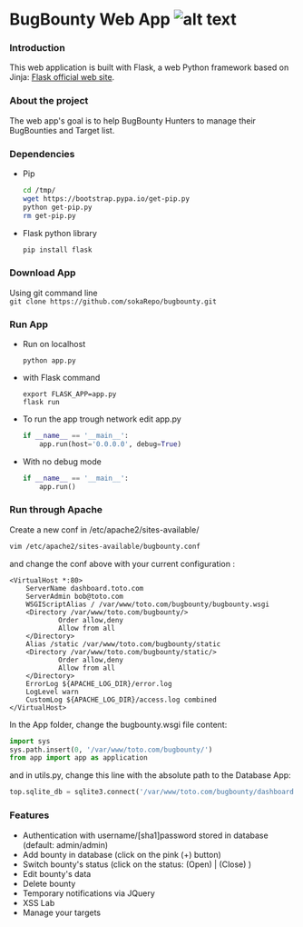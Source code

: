 # BugBounty Web App ![alt text](https://github.com/sokaRepo/bugbounty/raw/master/static/images/dog.png "Logo Title Text 1")



### Introduction

This web application is built with Flask, a web Python framework based on Jinja:
[Flask official web site](http://flask.pocoo.org/ "Flask's Homepage").

### About the project

The web app's goal is to help BugBounty Hunters to manage their BugBounties and Target list.

### Dependencies


* Pip 

	```bash
	cd /tmp/
	wget https://bootstrap.pypa.io/get-pip.py
	python get-pip.py
	rm get-pip.py
	```
* Flask python library

	```bash
	pip install flask
	```

### Download App

Using git command line	
    ```
    git clone https://github.com/sokaRepo/bugbounty.git
    ```

### Run App

* Run on localhost	
    ```
    python app.py
    ```

* with Flask command
    ```
    export FLASK_APP=app.py
    flask run
    ```

* To run the app trough network edit app.py
    ```python
    if __name__ == '__main__':
    	app.run(host='0.0.0.0', debug=True)
    ```

* With no debug mode
    ```python
    if __name__ == '__main__':
    	app.run()
    ```

### Run through Apache
Create a new conf in /etc/apache2/sites-available/
```bash
vim /etc/apache2/sites-available/bugbounty.conf
```
and change the conf above with your current configuration :
```
<VirtualHost *:80>
    ServerName dashboard.toto.com
    ServerAdmin bob@toto.com
    WSGIScriptAlias / /var/www/toto.com/bugbounty/bugbounty.wsgi
    <Directory /var/www/toto.com/bugbounty/>
            Order allow,deny
            Allow from all
    </Directory>
    Alias /static /var/www/toto.com/bugbounty/static
    <Directory /var/www/toto.com/bugbounty/static/>
            Order allow,deny
            Allow from all
    </Directory>
    ErrorLog ${APACHE_LOG_DIR}/error.log
    LogLevel warn
    CustomLog ${APACHE_LOG_DIR}/access.log combined
</VirtualHost>
```

In the App folder, change the bugbounty.wsgi file content:
```python
import sys
sys.path.insert(0, '/var/www/toto.com/bugbounty/')
from app import app as application
```

and in utils.py, change this line with the absolute path to the Database App:
```python
top.sqlite_db = sqlite3.connect('/var/www/toto.com/bugbounty/dashboard.sqlite')
```
### Features
* Authentication with username/[sha1]password stored in database (default: admin/admin)
* Add bounty in database (click on the pink (+) button)
* Switch bounty's status (click on the status: (Open) | (Close) )
* Edit bounty's data
* Delete bounty
* Temporary notifications via JQuery
* XSS Lab
* Manage your targets